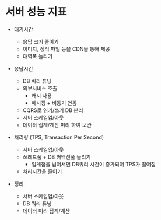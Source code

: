 # 서버 성능 지표

- 대기시간
  - 응답 크기 줄이기
  - 이미지, 정적 파일 등을 CDN을 통해 제공
  - 대역폭 늘리기

- 응답시간
  - DB 쿼리 튜닝
  - 외부서비스 호출
    - 캐시 사용
    - 메시징 + 비동기 연동
  - CQRS로 읽기/쓰기 DB 분리
  - 서버 스케일업/아웃
  - 데이터 집계/계산 미리 하여 보관

- 처리량 (TPS, Transaction Per Second)
  - 서버 스케일업/아웃
  - 쓰레드풀 + DB 커넥션풀 늘리기
    - 임계점을 넘어서면 DB쿼리 시간이 증가되어 TPS가 떨어짐
  - 처리시간을 줄이기

- 정리
  - 서버 스케일업/아웃
  - DB 쿼리 튜닝
  - 데이터 미리 집계/계산
